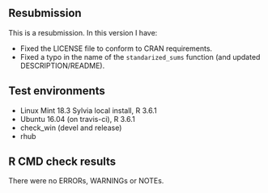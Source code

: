 ## Resubmission
This is a resubmission. In this version I have:
* Fixed the LICENSE file to conform to CRAN requirements.
* Fixed a typo in the name of the `standarized_sums` function (and updated DESCRIPTION/README).

## Test environments
* Linux Mint 18.3 Sylvia local install, R 3.6.1
* Ubuntu 16.04 (on travis-ci), R 3.6.1
* check_win (devel and release)
* rhub

## R CMD check results
There were no ERRORs, WARNINGs or NOTEs.
